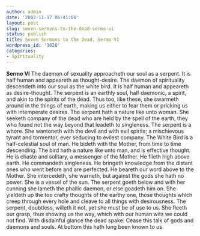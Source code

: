 ```yaml
---
author: admin
date: '2002-11-17 06:41:00'
layout: post
slug: seven-sermons-to-the-dead-sermo-vi
status: publish
title: Seven Sermons to the Dead, Sermo VI
wordpress_id: '1026'
categories:
- Spirituality
---
```


**Sermo VI** The daemon of sexuality approacheth our soul as a serpent.
It is half human and appeareth as thought-desire. The daemon of
spirituality descendeth into our soul as the white bird. It is half
human and appeareth as desire-thought. The serpent is an earthly soul,
half daemonic, a spirit, and akin to the spirits of the dead. Thus too,
like these, she swarmeth around in the things of earth, making us either
to fear them or pricking us with intemperate desires. The serpent hath a
nature like unto woman. She seeketh company of the dead who are held by
the spell of the earth, they who found not the way beyond that leadeth
to singleness. The serpent is a whore. She wantoneth with the devil and
with evil spirits; a mischievous tyrant and tormentor, ever seducing to
evilest company. The White Bird is a half-celestial soul of man. He
bideth with the Mother, from time to time descending. The bird hath a
nature like unto man, and is effective thought. He is chaste and
solitary, a messenger of the Mother. He flieth high above earth. He
commandeth singleness. He bringeth knowledge from the distant ones who
went before and are perfected. He beareth our word above to the Mother.
She intercedeth, she warneth, but against the gods she hath no power.
She is a vessel of the sun. The serpent goeth below and with her cunning
she lameth the phallic daemon, or else goadeth him on. She yieldeth up
the too crafty thoughts of the earthy one, those thoughts which creep
through every hole and cleave to all things with desirousness. The
serpent, doubtless, willeth it not, yet she must be of use to us. She
fleeth our grasp, thus showing us the way, which with our human wits we
could not find. With disdainful glance the dead spake: Cease this talk
of gods and daemons and souls. At bottom this hath long been known to
us.
